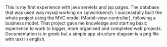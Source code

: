 This is my first experience with java servlets and jsp pages. The database that was used was mysql working on sqlworkbench. I successfully built the whole project using the MVC model (Model-view-controller), following a business model. That project gave me knowledge and starting basic experience to work to bigger, more organised and completed web projects. Documentation is in greek but a simple app structure diagram is a png file with text in english.
